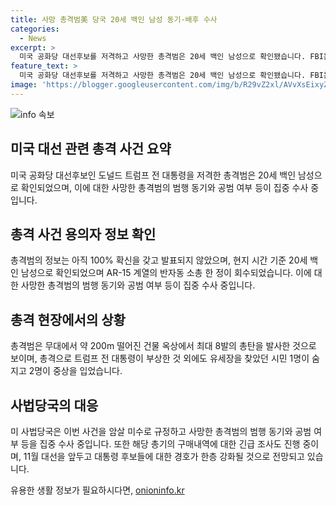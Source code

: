 ```yaml
---
title: 사망 총격범美 당국 20세 백인 남성 동기·배후 수사
categories:
  - News
excerpt: >
  미국 공화당 대선후보를 저격하고 사망한 총격범은 20세 백인 남성으로 확인됐습니다. FBI는 범행 동기를 수사 중이며, 당국은 사건을 암살미수로 규정하고 공범 여부를 파악하고 있습니다. 트럼프 전 대통령은 부상하고 시민 1명이 사망하고 2명이 중상을 입었습니다. 해당 총기의 구매내역 등에 대한 긴급 조사도 진행 중이며, 트럼프 및 바이든 대통령의 경호가 한층 강화될 전망입니다. (출처: 연합뉴스) #트럼프_총격 #바이든 #미국_대선 #경호
feature_text: >
  미국 공화당 대선후보를 저격하고 사망한 총격범은 20세 백인 남성으로 확인됐습니다. FBI는 범행 동기를 수사 중이며, 당국은 사건을 암살미수로 규정하고 공범 여부를 파악하고 있습니다. 트럼프 전 대통령은 부상하고 시민 1명이 사망하고 2명이 중상을 입었습니다. 해당 총기의 구매내역 등에 대한 긴급 조사도 진행 중이며, 트럼프 및 바이든 대통령의 경호가 한층 강화될 전망입니다. (출처: 연합뉴스) #트럼프_총격 #바이든 #미국_대선 #경호
image: 'https://blogger.googleusercontent.com/img/b/R29vZ2xl/AVvXsEixyZcFfHzMRdzZMjFBmAUKJYCLCGyLL1o632UiGVXcaFdKo_bkvkuCioo0uUKlGfBVcT3P84aROyZIXSBEx3Aw5nCQ3pTgDom1WDC4m8eifvWiAmWEEVb4x6G_l8C0QH225ldMjyaFvpxGEBGNO37VmDTDMHGhJPq73UglMfDca1-0aw/s1600/blogspot.png'
---
```


<p><img src="https://blogger.googleusercontent.com/img/b/R29vZ2xl/AVvXsEixyZcFfHzMRdzZMjFBmAUKJYCLCGyLL1o632UiGVXcaFdKo_bkvkuCioo0uUKlGfBVcT3P84aROyZIXSBEx3Aw5nCQ3pTgDom1WDC4m8eifvWiAmWEEVb4x6G_l8C0QH225ldMjyaFvpxGEBGNO37VmDTDMHGhJPq73UglMfDca1-0aw/s1600/blogspot.png" alt="info 속보" /></p>

<h2 data-ke-size="size26">미국 대선 관련 총격 사건 요약</h2>

<p data-ke-size="size16">미국 공화당 대선후보인 도널드 트럼프 전 대통령을 저격한 총격범은 20세 백인 남성으로 확인되었으며, 이에 대한 사망한 총격범의 범행 동기와 공범 여부 등이 집중 수사 중입니다.</p>

<h2 data-ke-size="size26">총격 사건 용의자 정보 확인</h2>

<p data-ke-size="size16">총격범의 정보는 아직 100% 확신을 갖고 발표되지 않았으며, 현지 시간 기준 20세 백인 남성으로 확인되었으며 AR-15 계열의 반자동 소총 한 정이 회수되었습니다. 이에 대한 사망한 총격범의 범행 동기와 공범 여부 등이 집중 수사 중입니다.</p>

<h2 data-ke-size="size26">총격 현장에서의 상황</h2>

<p data-ke-size="size16">총격범은 무대에서 약 200m 떨어진 건물 옥상에서 최대 8발의 총탄을 발사한 것으로 보이며, 총격으로 트럼프 전 대통령이 부상한 것 외에도 유세장을 찾았던 시민 1명이 숨지고 2명이 중상을 입었습니다.</p>

<h2 data-ke-size="size26">사법당국의 대응</h2>

<p data-ke-size="size16">미 사법당국은 이번 사건을 암살 미수로 규정하고 사망한 총격범의 범행 동기와 공범 여부 등을 집중 수사 중입니다. 또한 해당 총기의 구매내역에 대한 긴급 조사도 진행 중이며, 11월 대선을 앞두고 대통령 후보들에 대한 경호가 한층 강화될 것으로 전망되고 있습니다.</p>
유용한 생활 정보가 필요하시다면, <a href="https://onioninfo.kr" rel="dofollow">onioninfo.kr</a>


